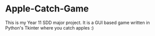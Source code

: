 # Apple-Catch-Game
This is my Year 11 SDD major project. It is a GUI based game written in Python's Tkinter where you catch apples :)
